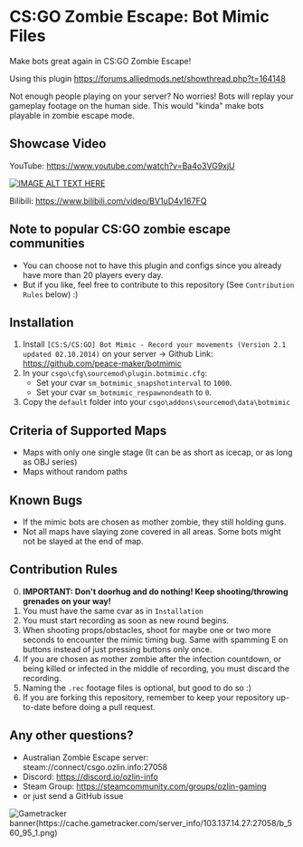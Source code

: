 # CS:GO Zombie Escape: Bot Mimic Files
Make bots great again in CS:GO Zombie Escape! 

Using this plugin https://forums.alliedmods.net/showthread.php?t=164148

Not enough people playing on your server? No worries! Bots will replay your gameplay footage on the human side. This would "kinda" make bots playable in zombie escape mode.

## Showcase Video
YouTube: https://www.youtube.com/watch?v=Ba4o3VG9xjU 

[![IMAGE ALT TEXT HERE](https://yt-embed.live/embed?v=Ba4o3VG9xjU)](https://www.youtube.com/watch?v=Ba4o3VG9xjU)

Bilibili: https://www.bilibili.com/video/BV1uD4y167FQ

## Note to popular CS:GO zombie escape communities
* You can choose not to have this plugin and configs since you already have more than 20 players every day. 
* But if you like, feel free to contribute to this repository (See `Contribution Rules` below) :)

## Installation
1. Install `[CS:S/CS:GO] Bot Mimic - Record your movements (Version 2.1 updated 02.10.2014)` on your server -> Github Link: https://github.com/peace-maker/botmimic
2. In your `csgo\cfg\sourcemod\plugin.botmimic.cfg`:
    * Set your cvar `sm_botmimic_snapshotinterval` to `1000`.
    * Set your cvar `sm_botmimic_respawnondeath` to `0`.
3. Copy the `default` folder into your `csgo\addons\sourcemod\data\botmimic`


## Criteria of Supported Maps
* Maps with only one single stage (It can be as short as icecap, or as long as OBJ series)
* Maps without random paths

## Known Bugs
* If the mimic bots are chosen as mother zombie, they still holding guns.
* Not all maps have slaying zone covered in all areas. Some bots might not be slayed at the end of map.

## Contribution Rules
0. **IMPORTANT: Don't doorhug and do nothing! Keep shooting/throwing grenades on your way!**
1. You must have the same cvar as in `Installation`
2. You must start recording as soon as new round begins.
3. When shooting props/obstacles, shoot for maybe one or two more seconds to encounter the mimic timing bug. Same with spamming E on buttons instead of just pressing buttons only once.
4. If you are chosen as mother zombie after the infection countdown, or being killed or infected in the middle of recording, you must discard the recording.
5. Naming the `.rec` footage files is optional, but good to do so :)
6. If you are forking this repository, remember to keep your repository up-to-date before doing a pull request.

## Any other questions?
* Australian Zombie Escape server: steam://connect/csgo.ozlin.info:27058
* Discord: https://discord.io/ozlin-info
* Steam Group: https://steamcommunity.com/groups/ozlin-gaming
* or just send a GitHub issue

![Gametracker banner(https://cache.gametracker.com/server_info/103.137.14.27:27058/b_560_95_1.png)](https://cache.gametracker.com/server_info/103.137.14.27:27058/b_560_95_1.png)
